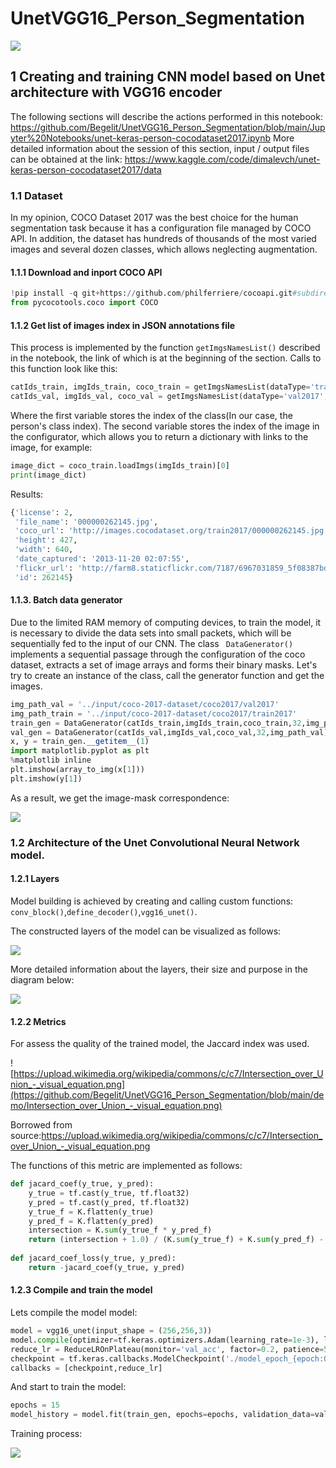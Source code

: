 # UnetVGG16_Person_Segmentation
![](https://github.com/Begelit/UnetVGG16_Person_Segmentation/blob/main/demo/collage_gif.gif)
## 1 Creating and training CNN model based on Unet architecture with VGG16 encoder
The following sections will describe the actions performed in this notebook:
https://github.com/Begelit/UnetVGG16_Person_Segmentation/blob/main/Jupyter%20Notebooks/unet-keras-person-cocodataset2017.ipynb
More detailed information about the session of this section, input / output files can be obtained at the link:
https://www.kaggle.com/code/dimalevch/unet-keras-person-cocodataset2017/data
### 1.1 Dataset
In my opinion, COCO Dataset 2017 was the best choice for the human segmentation task because it has a configuration file managed by COCO API. In addition, the dataset has hundreds of thousands of the most varied images and several dozen classes, which allows neglecting augmentation.
#### 1.1.1 Download and inport COCO API
```python
!pip install -q git+https://github.com/philferriere/cocoapi.git#subdirectory=PythonAPI
from pycocotools.coco import COCO
```
#### 1.1.2 Get list of images index in JSON annotations file
This process is implemented by the function ```getImgsNamesList()``` described in the notebook, the link of which is at the beginning of the section.
Calls to this function look like this:
```python
catIds_train, imgIds_train, coco_train = getImgsNamesList(dataType='train2017',classNames='person')
catIds_val, imgIds_val, coco_val = getImgsNamesList(dataType='val2017',classNames='person')
```
Where the first variable stores the index of the class(In our case, the person's class index). 
The second variable stores the index of the image in the configurator, which allows you to return a dictionary with links to the image, for example:
```python
image_dict = coco_train.loadImgs(imgIds_train)[0]
print(image_dict)
```
Results:
```python
{'license': 2,
 'file_name': '000000262145.jpg',
 'coco_url': 'http://images.cocodataset.org/train2017/000000262145.jpg',
 'height': 427,
 'width': 640,
 'date_captured': '2013-11-20 02:07:55',
 'flickr_url': 'http://farm8.staticflickr.com/7187/6967031859_5f08387bde_z.jpg',
 'id': 262145}
```
#### 1.1.3. Batch data generator
Due to the limited RAM memory of computing devices, to train the model, it is necessary to divide the data sets into small packets, which will be sequentially fed to the input of our CNN.
The class ``` DataGenerator()``` implements a sequential passage through the configuration of the coco dataset, extracts a set of image arrays and forms their binary masks. 
Let's try to create an instance of the class, call the generator function and get the images.
```python
img_path_val = '../input/coco-2017-dataset/coco2017/val2017'
img_path_train = '../input/coco-2017-dataset/coco2017/train2017'
train_gen = DataGenerator(catIds_train,imgIds_train,coco_train,32,img_path_train)
val_gen = DataGenerator(catIds_val,imgIds_val,coco_val,32,img_path_val)
x, y = train_gen.__getitem__(1)
import matplotlib.pyplot as plt
%matplotlib inline
plt.imshow(array_to_img(x[1]))
plt.imshow(y[1])
```
As a result, we get the image-mask correspondence:

![](https://github.com/Begelit/UnetVGG16_Person_Segmentation/blob/main/demo/DataGeneratorResult.png)

### 1.2 Architecture of the Unet Convolutional Neural Network model.
#### 1.2.1 Layers
Model building is achieved by creating and calling custom functions: ```conv_block()```,```define_decoder()```,```vgg16_unet()```.

The constructed layers of the model can be visualized as follows:

![](https://github.com/Begelit/UnetVGG16_Person_Segmentation/blob/main/demo/VisualModel_1.png)

More detailed information about the layers, their size and purpose in the diagram below:

![](https://github.com/Begelit/UnetVGG16_Person_Segmentation/blob/main/demo/model-unet.png)

#### 1.2.2 Metrics

For assess the quality of the trained model, the Jaccard index was used.

![https://upload.wikimedia.org/wikipedia/commons/c/c7/Intersection_over_Union_-_visual_equation.png](https://github.com/Begelit/UnetVGG16_Person_Segmentation/blob/main/demo/Intersection_over_Union_-_visual_equation.png)

Borrowed from source:https://upload.wikimedia.org/wikipedia/commons/c/c7/Intersection_over_Union_-_visual_equation.png

The functions of this metric are implemented as follows:

```python
def jacard_coef(y_true, y_pred):
    y_true = tf.cast(y_true, tf.float32)
    y_pred = tf.cast(y_pred, tf.float32)
    y_true_f = K.flatten(y_true)
    y_pred_f = K.flatten(y_pred)
    intersection = K.sum(y_true_f * y_pred_f)
    return (intersection + 1.0) / (K.sum(y_true_f) + K.sum(y_pred_f) - intersection + 1.0)
    
def jacard_coef_loss(y_true, y_pred):
    return -jacard_coef(y_true, y_pred)
```
#### 1.2.3 Compile and train the model

Lets compile the model model:

```python
model = vgg16_unet(input_shape = (256,256,3))
model.compile(optimizer=tf.keras.optimizers.Adam(learning_rate=1e-3), loss=[jacard_coef_loss], metrics=['accuracy', jacard_coef])
reduce_lr = ReduceLROnPlateau(monitor='val_acc', factor=0.2, patience=5, verbose=1)
checkpoint = tf.keras.callbacks.ModelCheckpoint('./model_epoch_{epoch:00d}', save_best_only= False)
callbacks = [checkpoint,reduce_lr]
```

And start to train the model:

```python
epochs = 15
model_history = model.fit(train_gen, epochs=epochs, validation_data=val_gen, callbacks=callbacks)
```

Training process:

![](https://github.com/Begelit/UnetVGG16_Person_Segmentation/blob/main/demo/TrainProcess.PNG)


